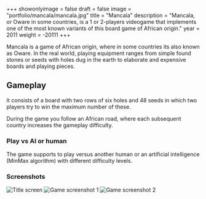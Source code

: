 +++
showonlyimage = false
draft = false
image = "portfolio/mancala/mancala.jpg"
title = "Mancala"
description = "Mancala, or Oware in some countries, is a 1 or 2-players videogame that implements one of the most known variants of this board game of African origin."
year = 2011
weight = -20111
+++

Mancala is a game of African origin, where in some countries its also known as Oware. In the real world, playing equipment ranges from simple found stones or seeds with holes dug in the earth to elaborate and expensive boards and playing pieces.

## Gameplay

It consists of a board with two rows of six holes and 48 seeds in which two players try to win the maximum number of these.

During the game you follow an African road, where each subsequent country increases the gameplay difficulty.

### Play vs AI or human

The game supports to play versus another human or an artificial intelligence (MinMax algorithm) with different difficulty levels.

### Screenshots

![Title screen](/portfolio/mancala/title.jpg)
![Game screenshot 1](/portfolio/mancala/game.jpg)
![Game screenshot 2](/portfolio/mancala/levels.jpg)
